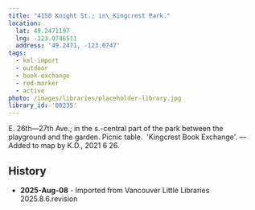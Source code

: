 ```yaml
---
title: "4150 Knight St.; in\_Kingcrest Park."
location:
  lat: 49.2471197
  lng: -123.0746511
  address: '49.2471, -123.0747'
tags:
  - kml-import
  - outdoor
  - book-exchange
  - red-marker
  - active
photo: /images/libraries/placeholder-library.jpg
library_id: '00235'
---
```

E. 26th—27th Ave.; in the s.-central part of the park between the playground and the garden.
Picnic table.  'Kingcrest Book Exchange'.
—Added to map by K.D., 2021 6 26. 

## History
- **2025-Aug-08** - Imported from Vancouver Little Libraries 2025.8.6.revision
